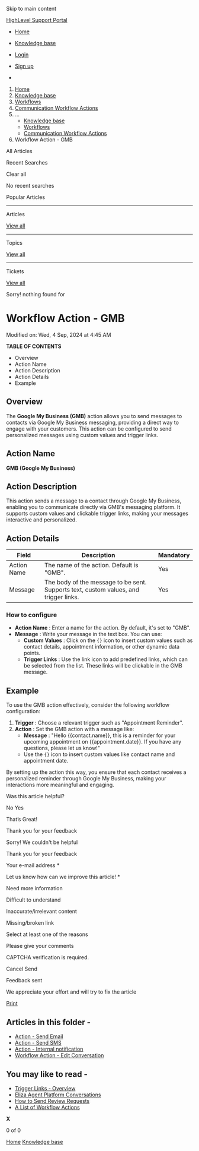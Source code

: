 Skip to main content

[ HighLevel Support Portal ](https://help.gohighlevel.com)

  * [ Home ](/support/home)
  * [ Knowledge base ](/support/solutions)

  * [Login](/support/login)
  * [Sign up](/support/signup)
  * 

  1. [Home](/support/home)
  2. [Knowledge base](/support/solutions)
  3. [Workflows](/support/solutions/48000455132)
  4. [Communication Workflow Actions](/support/solutions/folders/155000000749)
  5. ... 
     * [Knowledge base](/support/solutions)
     * [Workflows](/support/solutions/48000455132)
     * [Communication Workflow Actions](/support/solutions/folders/155000000749)
  6. Workflow Action - GMB

All  Articles 

Recent Searches

Clear all

No recent searches

Popular Articles

* * *

Articles

[View all](/support/search/solutions)

* * *

Topics

[View all](/support/search/topics)

* * *

Tickets

[View all](/support/search/tickets)

Sorry! nothing found for   

# Workflow Action - GMB

Modified on: Wed, 4 Sep, 2024 at 4:45 AM

**TABLE OF CONTENTS**

  * Overview
  * Action Name
  * Action Description
  * Action Details
  * Example

##   

## Overview

The **Google My Business (GMB)** action allows you to send messages to contacts via Google My Business messaging, providing a direct way to engage with your customers. This action can be configured to send personalized messages using custom values and trigger links.

## Action Name

**GMB (Google My Business)**

## Action Description

This action sends a message to a contact through Google My Business, enabling you to communicate directly via GMB's messaging platform. It supports custom values and clickable trigger links, making your messages interactive and personalized.

## Action Details

Field| Description| Mandatory  
---|---|---  
Action Name| The name of the action. Default is "GMB".| Yes  
Message| The body of the message to be sent. Supports text, custom values, and trigger links.| Yes  

### **How to configure**

  * **Action Name** : Enter a name for the action. By default, it's set to "GMB".
  * **Message** : Write your message in the text box. You can use:
    * **Custom Values** : Click on the `{}` icon to insert custom values such as contact details, appointment information, or other dynamic data points.
    * **Trigger Links** : Use the link icon to add predefined links, which can be selected from the list. These links will be clickable in the GMB message.

## Example

To use the GMB action effectively, consider the following workflow configuration:

  1. **Trigger** : Choose a relevant trigger such as "Appointment Reminder".
  2. **Action** : Set the GMB action with a message like:
     * **Message** : "Hello {{contact.name}}, this is a reminder for your upcoming appointment on {{appointment.date}}. If you have any questions, please let us know!"
     * Use the `{}` icon to insert custom values like contact name and appointment date.

By setting up the action this way, you ensure that each contact receives a personalized reminder through Google My Business, making your interactions more meaningful and engaging.

Was this article helpful?

No  Yes 

That’s Great!

Thank you for your feedback

Sorry! We couldn't be helpful

Thank you for your feedback

Your e-mail address *

Let us know how can we improve this article! *

Need more information 

Difficult to understand 

Inaccurate/irrelevant content 

Missing/broken link 

Select at least one of the reasons 

Please give your comments 

CAPTCHA verification is required. 

Cancel  Send 

Feedback sent

We appreciate your effort and will try to fix the article

[Print](javascript:print\(\))

## Articles in this folder -

  * [Action - Send Email](/support/solutions/articles/155000002472-action-send-email)
  * [Action - Send SMS](/support/solutions/articles/155000002474-action-send-sms)
  * [Action - Internal notification](/support/solutions/articles/155000003202-action-internal-notification)
  * [Workflow Action - Edit Conversation](/support/solutions/articles/155000003269-workflow-action-edit-conversation)

## You may like to read -

  * [Trigger Links - Overview](/support/solutions/articles/48000981404-trigger-links-overview)
  * [Eliza Agent Platform Conversations](/support/solutions/articles/48001236598-eliza-agent-platform-conversations)
  * [How to Send Review Requests](/support/solutions/articles/48001222668-how-to-send-review-requests)
  * [A List of Workflow Actions](/support/solutions/articles/155000002294-a-list-of-workflow-actions)

**X**

0 of 0 []()

[Home](/support/home) [Knowledge base](/support/solutions)
